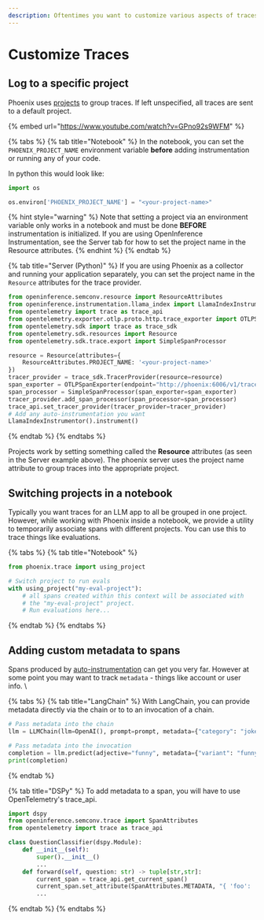 ```yaml
---
description: Oftentimes you want to customize various aspects of traces you log to Phoenix
---
```


# Customize Traces

## Log to a specific project

Phoenix uses [projects](../concepts-tracing.md#projects) to group traces. If left unspecified, all traces are sent to a default project.

{% embed url="https://www.youtube.com/watch?v=GPno92s9WFM" %}

{% tabs %}
{% tab title="Notebook" %}
In the notebook, you can set the `PHOENIX_PROJECT_NAME` environment variable **before** adding instrumentation or running any of your code.

In python this would look like:

```python
import os

os.environ['PHOENIX_PROJECT_NAME'] = "<your-project-name>"
```

{% hint style="warning" %}
Note that setting a project via an environment variable only works in a notebook and must be done **BEFORE** instrumentation is initialized. If you are using OpenInference Instrumentation, see the Server tab for how to set the project name in the Resource attributes.
{% endhint %}
{% endtab %}

{% tab title="Server (Python)" %}
If you are using Phoenix as a collector and running your application separately, you can set the project name in the `Resource` attributes for the trace provider.&#x20;

```python
from openinference.semconv.resource import ResourceAttributes
from openinference.instrumentation.llama_index import LlamaIndexInstrumentor
from opentelemetry import trace as trace_api
from opentelemetry.exporter.otlp.proto.http.trace_exporter import OTLPSpanExporter
from opentelemetry.sdk import trace as trace_sdk
from opentelemetry.sdk.resources import Resource
from opentelemetry.sdk.trace.export import SimpleSpanProcessor

resource = Resource(attributes={
    ResourceAttributes.PROJECT_NAME: '<your-project-name>'
})
tracer_provider = trace_sdk.TracerProvider(resource=resource)
span_exporter = OTLPSpanExporter(endpoint="http://phoenix:6006/v1/traces")
span_processor = SimpleSpanProcessor(span_exporter=span_exporter)
tracer_provider.add_span_processor(span_processor=span_processor)
trace_api.set_tracer_provider(tracer_provider=tracer_provider)
# Add any auto-instrumentation you want 
LlamaIndexInstrumentor().instrument()
```
{% endtab %}
{% endtabs %}

Projects work by setting something called the **Resource** attributes (as seen in the Server example above). The phoenix server uses the project name attribute to group traces into the appropriate project.

## Switching projects in a notebook

Typically you want traces for an LLM app to all be grouped in one project. However, while working with Phoenix inside a notebook, we provide a utility to temporarily associate spans with different projects.  You can use this to trace things like evaluations.

{% tabs %}
{% tab title="Notebook" %}
```python
from phoenix.trace import using_project

# Switch project to run evals
with using_project("my-eval-project"):
    # all spans created within this context will be associated with
    # the "my-eval-project" project.
    # Run evaluations here...
```
{% endtab %}
{% endtabs %}

## Adding custom metadata to spans

Spans produced by [auto-instrumentation](instrumentation/) can get you very far. However at some point you may want to track `metadata` - things like account or user info. \


{% tabs %}
{% tab title="LangChain" %}
With LangChain, you can provide metadata directly via the chain or to to an invocation of a chain.

```python
# Pass metadata into the chain
llm = LLMChain(llm=OpenAI(), prompt=prompt, metadata={"category": "jokes"})

# Pass metadata into the invocation
completion = llm.predict(adjective="funny", metadata={"variant": "funny"})
print(completion)
```
{% endtab %}

{% tab title="DSPy" %}
To add metadata to a span, you will have to use OpenTelemetry's trace\_api.&#x20;

```python
import dspy
from openinference.semconv.trace import SpanAttributes
from opentelemetry import trace as trace_api

class QuestionClassifier(dspy.Module):
    def __init__(self):
        super().__init__()
        ...
    def forward(self, question: str) -> tuple[str,str]:
        current_span = trace_api.get_current_span()
        current_span.set_attribute(SpanAttributes.METADATA, "{ 'foo': 'bar' }")
        ...
```
{% endtab %}
{% endtabs %}
